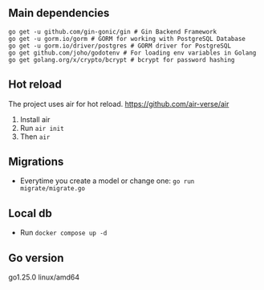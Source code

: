 ## Main dependencies

```
go get -u github.com/gin-gonic/gin # Gin Backend Framework
go get -u gorm.io/gorm # GORM for working with PostgreSQL Database
go get -u gorm.io/driver/postgres # GORM driver for PostgreSQL
go get github.com/joho/godotenv # For loading env variables in Golang
go get golang.org/x/crypto/bcrypt # bcrypt for password hashing
```

## Hot reload

The project uses air for hot reload.
https://github.com/air-verse/air

1. Install air
2. Run `air init`
3. Then `air`

## Migrations

- Everytime you create a model or change one: `go run migrate/migrate.go`

## Local db

- Run `docker compose up -d`

## Go version

go1.25.0 linux/amd64